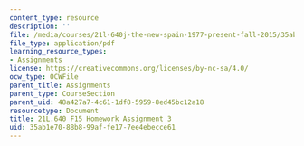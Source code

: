 ```yaml
---
content_type: resource
description: ''
file: /media/courses/21l-640j-the-new-spain-1977-present-fall-2015/35ab1e7088b899affe177ee4ebecce61_MIT21L_640JF15_HW_ses3.pdf
file_type: application/pdf
learning_resource_types:
- Assignments
license: https://creativecommons.org/licenses/by-nc-sa/4.0/
ocw_type: OCWFile
parent_title: Assignments
parent_type: CourseSection
parent_uid: 48a427a7-4c61-1df8-5959-8ed45bc12a18
resourcetype: Document
title: 21L.640 F15 Homework Assignment 3
uid: 35ab1e70-88b8-99af-fe17-7ee4ebecce61
---
```

